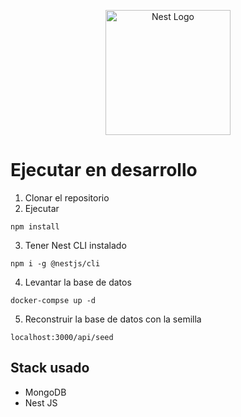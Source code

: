 <p align="center">
  <a href="http://nestjs.com/" target="blank"><img src="https://nestjs.com/img/logo-small.svg" width="200" alt="Nest Logo" /></a>
</p>

# Ejecutar en desarrollo

1. Clonar el repositorio
2. Ejecutar

```
npm install
```
3. Tener Nest CLI instalado
```
npm i -g @nestjs/cli
```
4. Levantar la base de datos
```
docker-compse up -d
```
5. Reconstruir la base de datos con la semilla
```
localhost:3000/api/seed
```

## Stack usado
* MongoDB
* Nest JS